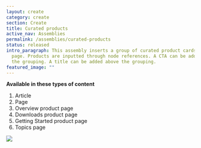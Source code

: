 ```yaml
---
layout: create
category: create
section: Create
title: Curated products
active_nav: Assemblies
permalink: /assemblies/curated-products
status: released
intro_paragraph: This assembly inserts a group of curated product cards on the
  page. Products are inputted through node references. A CTA can be added below
  the grouping. A title can be added above the grouping.
featured_image: ""
---
```

**Available in these types of content**

1. Article
2. Page
3. Overview product page
4. Downloads product page
5. Getting Started product page
6. Topics page

![](/design-manual/assets/uploads/curated-products-example.png)
